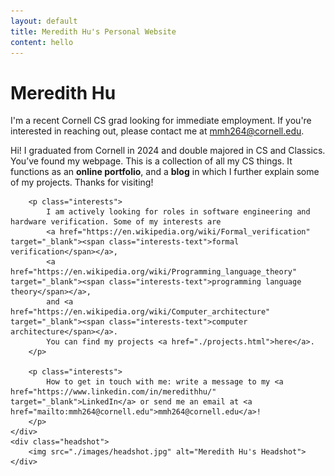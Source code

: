 ```yaml
---
layout: default
title: Meredith Hu's Personal Website
content: hello
---
```


<h1 class="header-container">Meredith Hu</h1>

<div class="intro-box">
    I'm a recent Cornell CS grad looking for immediate employment. If you're interested in reaching out, please contact me at <a href="mailto:mmh264@cornell.edu">mmh264@cornell.edu</a>.
</div>

<div class="content-container">
    <div class="text-content">
        <p class="interests">
            Hi! I graduated from Cornell in 2024 and double majored in CS and Classics. You’ve found my webpage. This is a collection of all my CS things. It functions as an <b>online portfolio</b>, and a <b>blog</b> in which I further explain some of my projects. Thanks for visiting!
        </p>

        <p class="interests">
            I am actively looking for roles in software engineering and hardware verification. Some of my interests are 
            <a href="https://en.wikipedia.org/wiki/Formal_verification" target="_blank"><span class="interests-text">formal verification</span></a>, 
            <a href="https://en.wikipedia.org/wiki/Programming_language_theory" target="_blank"><span class="interests-text">programming language theory</span></a>, 
            and <a href="https://en.wikipedia.org/wiki/Computer_architecture" target="_blank"><span class="interests-text">computer architecture</span></a>. 
            You can find my projects <a href="./projects.html">here</a>.
        </p>

        <p class="interests">
            How to get in touch with me: write a message to my <a href="https://www.linkedin.com/in/meredithhu/" target="_blank">LinkedIn</a> or send me an email at <a href="mailto:mmh264@cornell.edu">mmh264@cornell.edu</a>!
        </p>
    </div>
    <div class="headshot">
        <img src="./images/headshot.jpg" alt="Meredith Hu's Headshot">
    </div>
</div>
